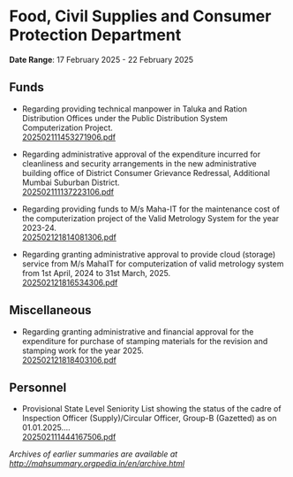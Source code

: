 # Food, Civil Supplies and Consumer Protection Department

**Date Range**: 17 February 2025 - 22 February 2025


## Funds
- Regarding providing technical manpower in Taluka and Ration Distribution Offices under the Public Distribution System Computerization Project.\
  [202502111453271906.pdf](https://gr.maharashtra.gov.in/Site/Upload/Government%20Resolutions/English/202502111453271906.pdf)

- Regarding administrative approval of the expenditure incurred for cleanliness and security arrangements in the new administrative building office of District Consumer Grievance Redressal, Additional Mumbai Suburban District.\
  [202502111137223106.pdf](https://gr.maharashtra.gov.in/Site/Upload/Government%20Resolutions/English/202502111137223106.pdf)

- Regarding providing funds to M/s Maha-IT for the maintenance cost of the computerization project of the Valid Metrology System for the year 2023-24.\
  [202502121814081306.pdf](https://gr.maharashtra.gov.in/Site/Upload/Government%20Resolutions/English/202502121814081306.pdf)

- Regarding granting administrative approval to provide cloud (storage) service from M/s MahaIT for computerization of valid metrology system from 1st April, 2024 to 31st March, 2025.\
  [202502121816534306.pdf](https://gr.maharashtra.gov.in/Site/Upload/Government%20Resolutions/English/202502121816534306.pdf)

## Miscellaneous
- Regarding granting administrative and financial approval for the expenditure for purchase of stamping materials for the revision and stamping work for the year 2025.\
  [202502121818403106.pdf](https://gr.maharashtra.gov.in/Site/Upload/Government%20Resolutions/English/202502121818403106.pdf)

## Personnel
- Provisional State Level Seniority List showing the status of the cadre of Inspection Officer (Supply)/Circular Officer, Group-B (Gazetted) as on 01.01.2025....\
  [202502111444167506.pdf](https://gr.maharashtra.gov.in/Site/Upload/Government%20Resolutions/English/202502111444167506....pdf)


*Archives of earlier summaries are available at http://mahsummary.orgpedia.in/en/archive.html*